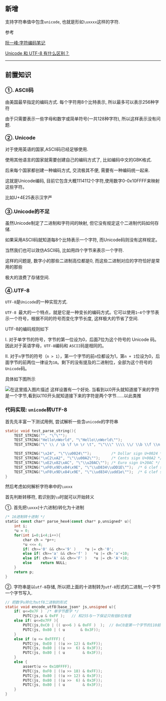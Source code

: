 ## 新增

支持字符串值中包含```unicode```, 也就是形如```\uxxxx```这样的字符.

参考

[阮一峰:字符编码笔记](http://www.ruanyifeng.com/blog/2007/10/ascii_unicode_and_utf-8.html)

[Unicode 和 UTF-8 有什么区别？](https://www.zhihu.com/question/23374078/answer/69732605)

---

## 前置知识

### ①. ASCII码

由美国最早指定的编码方式. 每个字符用$8$个比特表示, 所以最多可以表示$256$种字符

由于只需要表示一些字母和数字或简单符号(一共128种字符), 所以这样表示没有问题.

### ②. Unicode
对于使用英语的国家,ASCII码已经足够使用.

使用其他语言的国家就需要创建自己的编码方式了, 比如编码中文的GBK格式.

后来每个国家都创建一种编码方式, 交流极其不便, 需要有一种编码统一起来.

这就是Unicode编码, 目前它包含大概1114112个字符,使用数字0-0x10FFFF来映射这些字符。

比如U+4E25表示汉字严

### ③.Unicode的不足
虽然Unicode制定了二进制和字符间的映射, 但它没有规定这个二进制代码如何存储.

如果采用ASCII码就知道每$8$个比特表示一个字符, 而Unicode码则没有这样规定。

当然我们也可以效仿ASCII码, 比如用四个字节来表示一个字符.

这样的问题是, 数字小的那些二进制高位都是0, 而这些二进制对应的字符恰好是常用的那些

极大的浪费了存储空间.

### ④.UTF-8

```UTF-8```是```Unicode```的一种实现方式.

```UTF-8 ```最大的一个特点，就是它是一种变长的编码方式。它可以使用```1~4```个字节表示一个符号，根据不同的符号而变化字节长度, 这样极大的节省了空间.

UTF-8的编码规则如下

Ⅰ. 对于单字节的符号，字节的第一位设为0，后面7位为这个符号的 Unicode 码。因此对于英语字母，```UTF-8```编码和 ```ASCII```码是相同的。

Ⅱ. 对于```n```字节的符号（```n > 1```），第一个字节的前```n```位都设为1，第```n + 1```位设为0，后面字节的前两位一律设为```10```。剩下的没有提及的二进制位，全部为这个符号的```Unicode```码。

具体如下图所示

![在这里插入图片描述](https://img-blog.csdnimg.cn/7a7fb4f251fc49989dcfcb70899f8c5c.png?x-oss-process=image/watermark,type_d3F5LXplbmhlaQ,shadow_50,text_Q1NETiBAaXNzdWXmmK9mdw==,size_20,color_FFFFFF,t_70,g_se,x_16)
这样设置有一个好处. 当看到以0开头就知道接下来的字符是一个字节,看到以110开头就知道接下来的字符是两个字节......以此类推



###  代码实现: ```unicode```转UTF-8

首先先丰富一下测试用例, 尝试解析一些含```unicode```的字符串

```c
static void test_parse_string(){
    TEST_STRING("", "\"\"");
    TEST_STRING("Hello\nWorld", "\"Hello\\nWorld\"");
    TEST_STRING("\" \\ / \b \f \n \r \t", "\"\\\" \\\\ \\/ \\b \\f \\n \\r \\t\"");

    TEST_STRING("\x24", "\"\\u0024\"");         /* Dollar sign U+0024 */
    TEST_STRING("\xC2\xA2", "\"\\u00A2\"");     /* Cents sign U+00A2 */
    TEST_STRING("\xE2\x82\xAC", "\"\\u20AC\""); /* Euro sign U+20AC */
    TEST_STRING("\xF0\x9D\x84\x9E", "\"\\uD834\\uDD1E\"");  /* G clef sign U+1D11E */
    TEST_STRING("\xF0\x9D\x84\x9E", "\"\\ud834\\udd1e\"");  /* G clef sign U+1D11E */
}
```

然后考虑如何解析字符串中的```\uxxx```

首先判断转移符, 若识别到```\u```时就可以开始转义

①. 首先把```\uxxx```(十六进制)转化为十进制

```go
/* 16进制转十进制 */
static const char* parse_hex4(const char* p,unsigned* u){
    int i;
    *u = 0;
    for(int i=0;i<4;i++){
        char ch = *p++;
        *u <<= 4;
        if( ch>='0' && ch<='9' )    *u |= ch-'0';
        else if( ch>='a' && ch<='f' )   *u |= ch-'a'+10;
        else if( ch>='A' && ch<='F' )   *u |= ch-'A'+10;
        else    return NULL;
    }
    return p;
}
```



②. 字符串是以```utf-8```存储, 所以把上面的十进制转为```utf-8```形式的二进制,一个字节一个字节写入.

```c
// 把数字u转化为utf8二进制的形式
static void encode_utf8(base_json* js,unsigned u){
    if( u<=0x7F )  /* 单字节数字 */
        PUTC(js,u & 0xFF );   // 和255与一下保证只有低8位有值
    else if( u<=0x7FF ){
        PUTC(js,0xC0 | (( u>>6 ) & 0xFF )  );  // 0xC0是第一个字节的110前缀
        PUTC(js, 0x80 | ( u       & 0x3F));
    }
    else if (u <= 0xFFFF) {
        PUTC(js, 0xE0 | ((u >> 12) & 0xFF));
        PUTC(js, 0x80 | ((u >>  6) & 0x3F));
        PUTC(js, 0x80 | ( u        & 0x3F));
    }
    else {
        assert(u <= 0x10FFFF);
        PUTC(js, 0xF0 | ((u >> 18) & 0xFF));
        PUTC(js, 0x80 | ((u >> 12) & 0x3F));
        PUTC(js, 0x80 | ((u >>  6) & 0x3F));
        PUTC(js, 0x80 | ( u        & 0x3F));
    }
}
```


